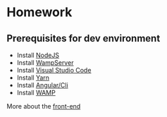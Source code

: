 # Homework

## Prerequisites for dev environment 

* Install [NodeJS](https://nodejs.org/en/)
* Install [WampServer](http://www.wampserver.com/en/)
* Install [Visual Studio Code](https://code.visualstudio.com/)
* Install [Yarn](https://yarnpkg.com/lang/en/) 
* Install [Angular/Cli](https://cli.angular.io/) 
* Install [WAMP](http://www.wampserver.com/en/)

More about the [front-end](front-end)
